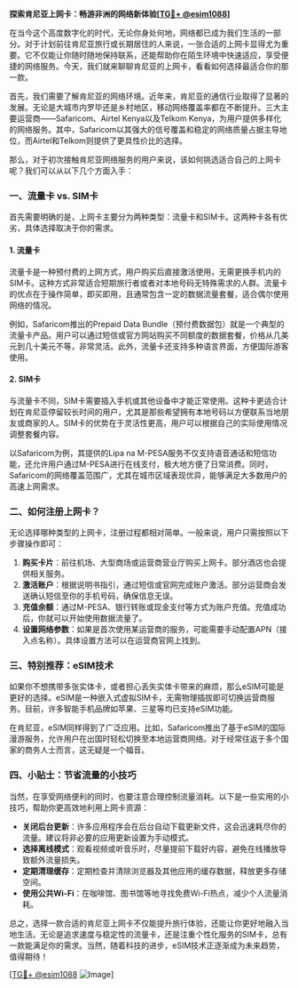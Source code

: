 **探索肯尼亚上网卡：畅游非洲的网络新体验[[TG💪+ @esim1088](https://t.me/s/esim1088)]**

在当今这个高度数字化的时代，无论你身处何地，网络都已成为我们生活的一部分。对于计划前往肯尼亚旅行或长期居住的人来说，一张合适的上网卡显得尤为重要。它不仅能让你随时随地保持联系，还能帮助你在陌生环境中快速适应，享受便捷的网络服务。今天，我们就来聊聊肯尼亚的上网卡，看看如何选择最适合你的那一款。

首先，我们需要了解肯尼亚的网络环境。近年来，肯尼亚的通信行业取得了显著的发展。无论是大城市内罗毕还是乡村地区，移动网络覆盖率都在不断提升。三大主要运营商——Safaricom、Airtel Kenya以及Telkom Kenya，为用户提供多样化的网络服务。其中，Safaricom以其强大的信号覆盖和稳定的网络质量占据主导地位，而Airtel和Telkom则提供了更具性价比的选择。

那么，对于初次接触肯尼亚网络服务的用户来说，该如何挑选适合自己的上网卡呢？我们可以从以下几个方面入手：

### **一、流量卡 vs. SIM卡**

首先需要明确的是，上网卡主要分为两种类型：流量卡和SIM卡。这两种卡各有优劣，具体选择取决于你的需求。

#### **1. 流量卡**
流量卡是一种预付费的上网方式，用户购买后直接激活使用，无需更换手机内的SIM卡。这种方式非常适合短期旅行者或者对本地号码无特殊需求的人群。流量卡的优点在于操作简单，即买即用，且通常包含一定的数据流量套餐，适合偶尔使用网络的情况。

例如，Safaricom推出的Prepaid Data Bundle（预付费数据包）就是一个典型的流量卡产品。用户可以通过短信或官方网站购买不同额度的数据套餐，价格从几美元到几十美元不等，非常灵活。此外，流量卡还支持多种语言界面，方便国际游客使用。

#### **2. SIM卡**
与流量卡不同，SIM卡需要插入手机或其他设备中才能正常使用。这种卡更适合计划在肯尼亚停留较长时间的用户，尤其是那些希望拥有本地号码以方便联系当地朋友或商家的人。SIM卡的优势在于灵活性更高，用户可以根据自己的实际使用情况调整套餐内容。

以Safaricom为例，其提供的Lipa na M-PESA服务不仅支持语音通话和短信功能，还允许用户通过M-PESA进行在线支付，极大地方便了日常消费。同时，Safaricom的网络覆盖范围广，尤其在城市区域表现优异，能够满足大多数用户的高速上网需求。

### **二、如何注册上网卡？**

无论选择哪种类型的上网卡，注册过程都相对简单。一般来说，用户只需按照以下步骤操作即可：

1. **购买卡片**：前往机场、大型商场或运营商营业厅购买上网卡。部分酒店也会提供相关服务。
2. **激活账户**：根据说明书指引，通过短信或官网完成账户激活。部分运营商会发送确认短信至你的手机号码，确保信息无误。
3. **充值余额**：通过M-PESA、银行转账或现金支付等方式为账户充值。充值成功后，你就可以开始使用数据流量了。
4. **设置网络参数**：如果是首次使用某运营商的服务，可能需要手动配置APN（接入点名称）。具体设置方法可以在运营商官网上找到。

### **三、特别推荐：eSIM技术**

如果你不想携带多张实体卡，或者担心丢失实体卡带来的麻烦，那么eSIM可能是更好的选择。eSIM是一种嵌入式虚拟SIM卡，无需物理插拔即可切换运营商服务。目前，许多智能手机品牌如苹果、三星等均已支持eSIM功能。

在肯尼亚，eSIM同样得到了广泛应用。比如，Safaricom推出了基于eSIM的国际漫游服务，允许用户在出国时轻松切换至本地运营商网络。对于经常往返于多个国家的商务人士而言，这无疑是一个福音。

### **四、小贴士：节省流量的小技巧**

当然，在享受网络便利的同时，也要注意合理控制流量消耗。以下是一些实用的小技巧，帮助你更高效地利用上网卡资源：

- **关闭后台更新**：许多应用程序会在后台自动下载更新文件，这会迅速耗尽你的流量。建议将非必要的应用更新设置为手动模式。
- **选择离线模式**：观看视频或听音乐时，尽量提前下载好内容，避免在线播放导致额外流量损失。
- **定期清理缓存**：定期检查并清除浏览器及其他应用的缓存数据，释放更多存储空间。
- **使用公共Wi-Fi**：在咖啡馆、图书馆等地寻找免费Wi-Fi热点，减少个人流量消耗。

总之，选择一款合适的肯尼亚上网卡不仅能提升旅行体验，还能让你更好地融入当地生活。无论是追求速度与稳定性的流量卡，还是注重个性化服务的SIM卡，总有一款能满足你的需求。当然，随着科技的进步，eSIM技术正逐渐成为未来趋势，值得期待！

[[TG💪+ @esim1088](https://t.me/s/esim1088) ![Image](https://i.postimg.cc/4NQfJmqS/Snipaste-2025-05-13-00-14-12.png)]